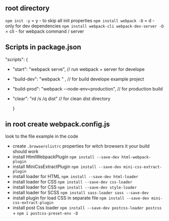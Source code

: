 ## root directory

`npm init -y` = y - to skip all init properties
`npm install webpack -D` = d - only for dev dependencies
`npm install webpack-cli webpack-dev-server -D` = cli - for webpack command / server

## Scripts in **package.json**

"scripts": {

- "start": "webpack serve", // run webpack + server for develope
- "build-dev": "webpack " , // for build develope example project
- "build-prod": "webpack --node-env=production", // for production build
- "clear": "rd /s /q dist" // for clean dist directory

  }

## in root create **webpack.config.js**

look to the file example in the code

- create `.browserslistrc` properties for witch browsers it your build should work
- install HtmlWebpackPlugin `npm install --save-dev html-webpack-plugin`
- install MiniCssExtractPlugin `npm install --save-dev mini-css-extract-plugin`
- install loader for HTML `npm install --save-dev html-loader`
- install loader for CSS `npm install --save-dev css-loader`
- install loader for CSS `npm install --save-dev style-loader`
- install loader for SCSS `npm install sass-loader sass --save-dev`
- install plugin for load CSS in separate file `npm install --save-dev mini-css-extract-plugin`
- install post Css loader `npm install --save-dev postcss-loader postcss` + `npm i postcss-preset-env -D`
